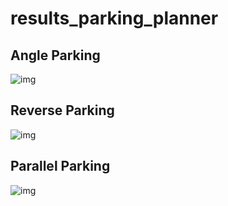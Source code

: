 # results_parking_planner

## Angle Parking
![img](https://github.com/Mazeljk/results_parking_planner/blob/master/AngleFinalTraj.gif)

## Reverse Parking
![img](https://github.com/Mazeljk/results_parking_planner/blob/master/BackwardsFianlTraj.gif)

## Parallel Parking
![img](https://github.com/Mazeljk/results_parking_planner/blob/master/ParallelFinalTraj.gif)
